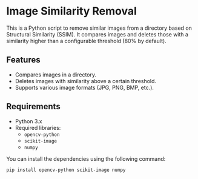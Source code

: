# Image Similarity Removal

This is a Python script to remove similar images from a directory based on Structural Similarity (SSIM). It compares images and deletes those with a similarity higher than a configurable threshold (80% by default).

## Features

- Compares images in a directory.
- Deletes images with similarity above a certain threshold.
- Supports various image formats (JPG, PNG, BMP, etc.).

## Requirements

- Python 3.x
- Required libraries:
  - `opencv-python`
  - `scikit-image`
  - `numpy`

You can install the dependencies using the following command:

```bash
pip install opencv-python scikit-image numpy
